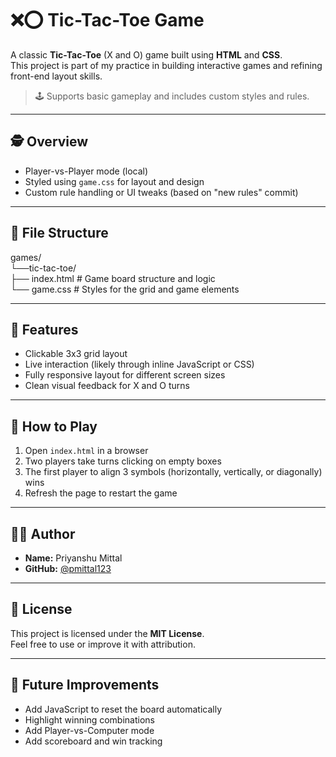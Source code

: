 # ❌⭕ Tic-Tac-Toe Game

A classic **Tic-Tac-Toe** (X and O) game built using **HTML** and **CSS**.  
This project is part of my practice in building interactive games and refining front-end layout skills.

> 🕹️ Supports basic gameplay and includes custom styles and rules.

---

## 🕵️ Overview

- Player-vs-Player mode (local)
- Styled using `game.css` for layout and design
- Custom rule handling or UI tweaks (based on "new rules" commit)

---

## 📂 File Structure
games/  
└──tic-tac-toe/  
    ├── index.html # Game board structure and logic  
    └── game.css # Styles for the grid and game elements  

---

## 📌 Features

- Clickable 3x3 grid layout
- Live interaction (likely through inline JavaScript or CSS)
- Fully responsive layout for different screen sizes
- Clean visual feedback for X and O turns

---

## 🎯 How to Play

1. Open `index.html` in a browser
2. Two players take turns clicking on empty boxes
3. The first player to align 3 symbols (horizontally, vertically, or diagonally) wins
4. Refresh the page to restart the game

---

## 👨‍💻 Author

- **Name:** Priyanshu Mittal  
- **GitHub:** [@pmittal123](https://github.com/pmittal123)

---

## 📄 License

This project is licensed under the **MIT License**.  
Feel free to use or improve it with attribution.

---

## 🧠 Future Improvements

- Add JavaScript to reset the board automatically
- Highlight winning combinations
- Add Player-vs-Computer mode
- Add scoreboard and win tracking

